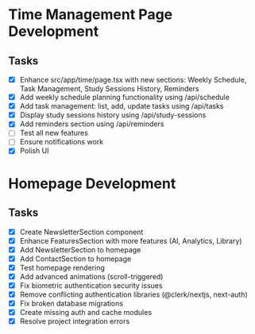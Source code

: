 # Time Management Page Development

## Tasks
- [x] Enhance src/app/time/page.tsx with new sections: Weekly Schedule, Task Management, Study Sessions History, Reminders
- [x] Add weekly schedule planning functionality using /api/schedule
- [x] Add task management: list, add, update tasks using /api/tasks
- [x] Display study sessions history using /api/study-sessions
- [x] Add reminders section using /api/reminders
- [ ] Test all new features
- [ ] Ensure notifications work
- [x] Polish UI

# Homepage Development

## Tasks
- [x] Create NewsletterSection component
- [x] Enhance FeaturesSection with more features (AI, Analytics, Library)
- [x] Add NewsletterSection to homepage
- [x] Add ContactSection to homepage
- [x] Test homepage rendering
- [x] Add advanced animations (scroll-triggered)
- [x] Fix biometric authentication security issues
- [x] Remove conflicting authentication libraries (@clerk/nextjs, next-auth)
- [x] Fix broken database migrations
- [x] Create missing auth and cache modules
- [x] Resolve project integration errors
